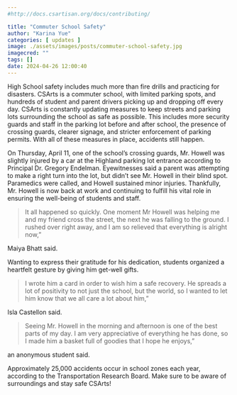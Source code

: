 ```yaml
---
#http://docs.csartisan.org/docs/contributing/

title: "Commuter School Safety"
author: "Karina Yue"
categories: [ updates ]
image: ./assets/images/posts/commuter-school-safety.jpg
imagecred: ""
tags: []
date: 2024-04-26 12:00:40
---
```

High School safety includes much more than fire drills and practicing for disasters. CSArts is a commuter school, with limited parking spots, and hundreds of student and parent drivers picking up and dropping off every day. CSArts is constantly updating measures to keep streets and parking lots surrounding the school as safe as possible. This includes more security guards and staff in the parking lot before and after school, the presence of crossing guards, clearer signage, and stricter enforcement of parking permits. With all of these measures in place, accidents still happen. 

On Thursday, April 11, one of the school’s crossing guards, Mr. Howell was slightly injured by a car at the Highland parking lot entrance according to Principal Dr. Gregory Endelman. Eyewitnesses said a parent was attempting to make a right turn into the lot, but didn’t see Mr. Howell in their blind spot. Paramedics were called, and Howell sustained minor injuries. Thankfully, Mr. Howell is now back at work and continuing to fulfill his vital role in ensuring the well-being of students and staff.

> It all happened so quickly. One moment Mr Howell was helping me and my friend cross the street, the next he was falling to the ground. I rushed over right away, and I am so relieved that everything is alright now,” 

Maiya Bhatt said.

Wanting to express their gratitude for his dedication, students organized a heartfelt gesture by giving him get-well gifts.

> I wrote him a card in order to wish him a safe recovery. He spreads a lot of positivity to not just the school, but the world, so I wanted to let him know that we all care a lot about him,” 

Isla Castellon said.

> Seeing Mr. Howell in the morning and afternoon is one of the best parts of my day. I am very appreciative of everything he has done, so I made him a basket full of goodies that I hope he enjoys,” 

an anonymous student said.

Approximately 25,000 accidents occur in school zones each year, according to the Transportation Research Board. Make sure to be aware of surroundings and stay safe CSArts!
